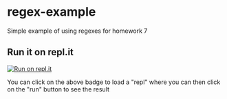 # regex-example

Simple example of using regexes for homework 7

## Run it on repl.it

[![Run on repl.it](https://repl.it/badge/github/murraypatterson/regex-example)](https://repl.it/github/murraypatterson/regex-example)

You can click on the above badge to load a "repl" where you can then
click on the "run" button to see the result
